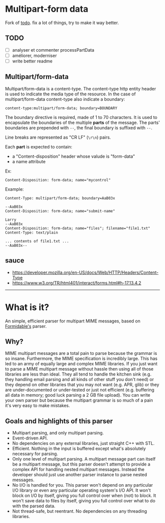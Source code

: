 # Multipart-form data

Fork of [todo](todo).
fix a lot of things, try to make it way better.

## TODO

* [ ] analyser et commenter processPartData
* [ ] améliorer, moderniser
* [ ] write better readme

## Multipart/form-data

Multipart/form-data is a content-type. The content-type http entity header is
used to indicate the media type of the resource. In the case of multipart/form-data
content-type also indicate a boundary:

    content-type:multipart/form-data; boundary=BOUNDARY

The boundary directive is required, made of 1 to 70 characters. It is used to
encapsulate the boundaries of the multiple **parts** of the message. The parts'
boundaries are prepended with `--`, the final boundary is suffixed with `--`.

Line breaks are represented as "CR LF" (`\r\n`) pairs.

Each **part** is expected to contain:

* a "Content-disposition" header whose valude is "form-data"
* a name attribute

Ex:

    Content-Disposition: form-data; name="mycontrol"

Example:

    Content-Type: multipart/form-data; boundary=AaB03x

    --AaB03x
    Content-Disposition: form-data; name="submit-name"

    Larry
    --AaB03x
    Content-Disposition: form-data; name="files"; filename="file1.txt"
    Content-Type: text/plain

    ... contents of file1.txt ...
    --AaB03x--

## sauce

* <https://developer.mozilla.org/en-US/docs/Web/HTTP/Headers/Content-Type>
* <https://www.w3.org/TR/html401/interact/forms.html#h-17.13.4.2>


--------------------------------------------------------------------------------

What is it?
===========
An simple, efficient parser for multipart MIME messages, based on
[Formidable's](http://github.com/felixge/node-formidable) parser.

Why?
----
MIME multipart messages are a total pain to parse because the grammar is
so insane. Furthermore, the MIME specification is incredibly large. This
has led to an army of equally large and complex MIME libraries. If you
just want to parse a MIME multipart message without hassle then using all
of those libraries are less than ideal. They all tend to handle the kitchen
sink (e.g. they handling email parsing and all kinds of other stuff you don't
need) or they depend on other libraries that you may not want (e.g. APR, glib)
or they are under-documented or under-tested or just not efficient (e.g.
buffering all data in memory; good luck parsing a 2 GB file upload). You can
write your own parser but because the multipart grammar is so much of a pain
it's very easy to make mistakes.

Goals and highlights of this parser
-----------------------------------

 * Multipart parsing, and only multipart parsing.
 * Event-driven API.
 * No dependencies on any external libraries, just straight C++ with STL.
 * Efficient. Nothing in the input is buffered except what's absolutely
   necessary for parsing.
 * Only one level of multipart parsing. A multipart message part can itself
   be a multipart message, but this parser doesn't attempt to provide a
   complex API for handling nested multipart messages. Instead the developer
   should just use another parser instance to parse nested messages.
 * No I/O is handled for you. This parser won't depend on any particular
   I/O library or even any particular operating system's I/O API. It won't
   block on I/O by itself, giving you full control over when (not) to block.
   It won't save data to files by itself, giving you full control over what to
   do with the parsed data.
 * Not thread-safe, but reentrant. No dependencies on any threading libraries.